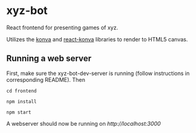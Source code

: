 # xyz-bot

React frontend for presenting games of xyz. 

Utilizes the [konva](https://konvajs.github.io) and [react-konva](https://github.com/konvajs/react-konva) libraries to render to HTML5 canvas. 

## Running a web server

First, make sure the xyz-bot-dev-server is running (follow instructions in corresponding README). Then

```cd frontend```

```npm install```

```npm start```

A webserver should now be running on *http://localhost:3000*


